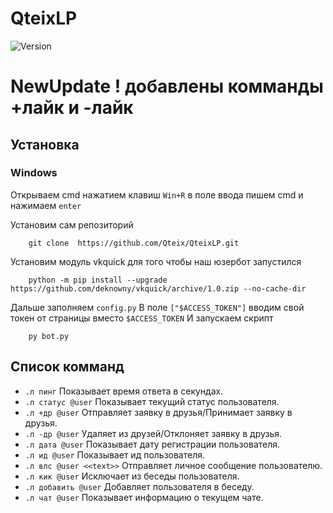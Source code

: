 # QteixLP
![Version](https://img.shields.io/badge/version-1.0-blue)
# NewUpdate ! добавлены комманды +лайк и -лайк 
## Установка
### Windows
Открываем cmd нажатием клавиш `Win+R` в поле ввода пишем cmd и нажимаем `enter`

Установим сам репозиторий
```shell script
    git clone  https://github.com/Qteix/QteixLP.git
```
Установим модуль vkquick для того чтобы наш юзербот запустился
```shell script
    python -m pip install --upgrade https://github.com/deknowny/vkquick/archive/1.0.zip --no-cache-dir
```
Дальше заполняем `config.py`
В поле `["$ACCESS_TOKEN"]` вводим свой токен от страницы вместо `$ACCESS_TOKEN`
И запускаем скрипт
```shell script
    py bot.py
```
## Список комманд
- `.л пинг` Показывает время ответа в секундах.
- `.л статус @user` Показывает текущий статус пользователя.
- `.л +др @user` Отправляет заявку в друзья/Принимает заявку в друзья.
- `.л -др @user` Удаляет из друзей/Отклоняет заявку в друзья.
- `.л дата @user` Показывает дату регистрации пользователя.
- `.л ид @user` Показывает ид пользователя.
- `.л влс @user <<text>>` Отправляет личное сообщение пользователю.
- `.л кик @user` Исключает из беседы пользователя.
- `.л добавить @user` Добавляет пользователя в беседу.
- `.л чат @user` Показывает информацию о текущем чате.
